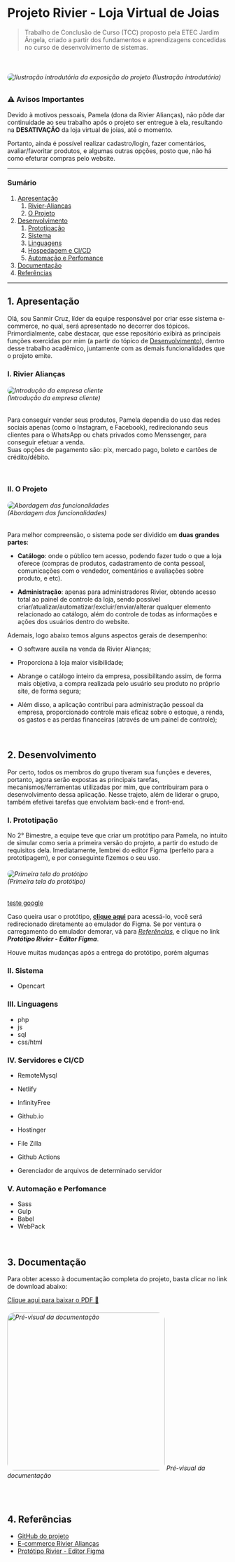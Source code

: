 # Projeto Rivier - Loja Virtual de Joias
> Trabalho de Conclusão de Curso (TCC) proposto pela ETEC Jardim Ângela, criado a partir dos fundamentos e aprendizagens concedidas no curso de desenvolvimento de sistemas.

<br/>

###### <image style="border-radius: 16px" src="https://user-images.githubusercontent.com/83969467/163599582-9bbe5a67-a8e3-4645-8aca-2b00b3a8d433.png" alt="Ilustração introdutória da exposição do projeto" title="Ilustração introdutória" /> (Ilustração introdutória)


### :warning: Avisos Importantes

Devido à motivos pessoais, Pamela (dona da Rivier Alianças), não pôde dar continuidade ao seu trabalho após o projeto ser entregue à ela, resultando na **DESATIVAÇÃO** da loja virtual de joias, até o momento.

Portanto, ainda é possível realizar cadastro/login, fazer comentários, avaliar/favoritar produtos, e algumas outras opções, posto que, não há como efeturar compras pelo website.

***

### Sumário

1. [Apresentação](#1-Apresentação)
   1. [Rivier-Aliancas](#i-Rivier-Alianças)
   2. [O Projeto](#II-O-Projeto)
2. [Desenvolvimento](#2-Desenvolvimento)
   1. [Prototipação](#i-Prototipação)
   2. [Sistema](#ii-Sistema)
   3. [Linguagens](#iii-Linguagens)
   4. [Hospedagem e CI/CD](#IV-Servidores-e-CI/CD)
   5. [Automação e Perfomance](#V-Automação-e-Perfomance)
3. [Documentação](#3-Documentação)
4. [Referências](#4-Referências)

***

## 1. Apresentação

Olá, sou Sanmir Cruz, líder da equipe responsável por criar esse sistema e-commerce, no qual, será apresentado no decorrer dos tópicos. Primordialmente, cabe destacar, que esse repositório exibirá as principais funções exercidas por mim (a partir do tópico de [Desenvolvimento](#2-Desenvolvimento)), dentro desse trabalho acadêmico, juntamente com as demais funcionalidades que o projeto emite.


### I. Rivier Alianças

###### <image style="border-radius:16px; max-height:340px" src="https://user-images.githubusercontent.com/83969467/163585198-6e0d8067-0f97-498e-b68d-8c8986b03b98.png" alt="Introdução da empresa cliente" title="Introdução da empresa cliente" /> <br/> (Introdução da empresa cliente)


Para conseguir vender seus produtos, Pamela dependia do uso das redes sociais apenas (como o Instagram, e Facebook), redirecionando seus clientes para o WhatsApp ou chats privados como Menssenger, para conseguir efetuar a venda. <br/> Suas opções de pagamento são: pix, mercado pago, boleto e cartões de crédito/débito.

<br/>

### II. O Projeto

###### <image style="border-radius:16px; max-height:382px" src="https://user-images.githubusercontent.com/83969467/163588273-c698dd1f-5846-4ec7-bc03-e3b01969b5b7.png" alt="Abordagem das funcionalidades" title="Abordagem das funcionalidades" /> <br/> (Abordagem das funcionalidades)


Para melhor compreensão, o sistema pode ser dividido em **duas grandes partes**:

- **Catálogo**: onde o público tem acesso, podendo fazer tudo o que a loja oferece (compras de produtos, cadastramento de conta pessoal, comunicações com o vendedor, comentários e avaliações sobre produto, e etc).

- **Administração**: apenas para administradores Rivier, obtendo acesso total ao painel de controle da loja, sendo possível criar/atualizar/automatizar/excluir/enviar/alterar qualquer elemento relacionado ao catálogo, além do controle de todas as informações e ações dos usuários dentro do website.

Ademais, logo abaixo temos alguns aspectos gerais de desempenho:

- O software auxila na venda da Rivier Alianças;

- Proporciona à loja maior visibilidade;

- Abrange o catálogo inteiro da empresa, possibilitando assim, de forma mais objetiva, a compra realizada pelo usuário seu produto no próprio site, de forma segura; 

- Além disso, a aplicação contribui para administração pessoal da empresa, proporcionado controle mais eficaz sobre o estoque, a renda, os gastos e as perdas financeiras (através de um painel de controle);

<br/>

## 2. Desenvolvimento

Por certo, todos os membros do grupo tiveram sua funções e deveres, portanto, agora serão expostas as principais tarefas, mecanismos/ferramentas utilizadas por mim, que contribuiram para o desenvolvimento dessa aplicação. Nesse trajeto, além de liderar o grupo, também efetivei tarefas que envolviam back-end e front-end.


### I. Prototipação

No 2° Bimestre, a equipe teve que criar um protótipo para Pamela, no intuito de simular como seria a primeira versão do projeto, a partir do estudo de requisitos dela. Imediatamente, lembrei do editor Figma (perfeito para a prototipagem), e por conseguinte fizemos o seu uso.

###### <image style="border-radius:16px; max-height:333px" src="https://user-images.githubusercontent.com/83969467/163688070-7574e2c1-6f1c-424b-9e41-346bd33d4e14.png" alt="Primeira tela do protótipo" title="Primeira tela do protótipo" /> <br/> (Primeira tela do protótipo)

<a target="_blank" href="https://www.google.com.br">teste google</a>

Caso queira usar o protótipo, [**clique aqui**](https://www.figma.com/proto/MujR7rpWENjGtBm7raFwq0/Prot%C3%B3tipo---RivieraAlian%C3%A7as?node-id=1%3A2&scaling=scale-down&page-id=0%3A1&starting-point-node-id=1%3A2) para acessá-lo, você será redirecionado diretamente ao emulador do Figma.
Se por ventura o carregamento do emulador demorar, vá para [*Referências*](#4-referências), e clique no link ***Protótipo Rivier - Editor Figma***.

Houve muitas mudanças após a entrega do protótipo, porém algumas 

### II. Sistema

- Opencart

### III. Linguagens

- php
- js
- sql
- css/html

### IV. Servidores e CI/CD

- RemoteMysql
- Netlify
- InfinityFree
- Github.io
- Hostinger

- File Zilla
- Github Actions
- Gerenciador de arquivos de determinado servidor


### V. Automação e Perfomance

- Sass
- Gulp
- Babel
- WebPack

<br/>

## 3. Documentação

Para obter acesso à documentação completa do projeto, basta clicar no link de download abaixo:

[Clique aqui para baixar o PDF :page_facing_up:](https://github.com/Sancruz-dev/ecommerce-tcc-etec/files/8496832/TCC.-.DOCUMENTACAO.-.GRUPO.1.-.3DSA.pdf)

###### <image height="360px" style="border-radius:16px" src="https://user-images.githubusercontent.com/83969467/163594918-53caf93a-557d-4316-8986-b7f0675f7c5b.png" alt="Pré-visual da documentação" title="Capa da documentação" /> Pré-visual da documentação

<br/>

## 4. Referências

- [GitHub do projeto](https://github.com/Rivier-Team/RivierAliancasOficial)
- [E-commerce Rivier Alianças](https://github.com/Rivier-Team/RivierAliancasOficial) 
- [Protótipo Rivier - Editor Figma](https://www.figma.com/file/MujR7rpWENjGtBm7raFwq0/Prot%C3%B3tipo---RivieraAlian%C3%A7as?node-id=1%3A2)



<!-- 
Essa é uma simples nota de rodapé[^1].

Uma nota de rodapé também pode ter várias linhas[^2].  

Você também pode usar palavras, para se adequar melhor ao seu estilo de escrita[^note].

[^1]: Minha referência.
[^2]: Cada nova linha deve ser precedida de 2 espaços.  
  Isso permite que você tenha uma nota de rodapé com várias linhas.
[^note]:
    Named footnotes will still render with numbers instead of the text but allow easier identification and linking.  
    Essa nota de rodapé também foi feita com uma sintaxe diferente usando 4 espaços para novas linhas. -->